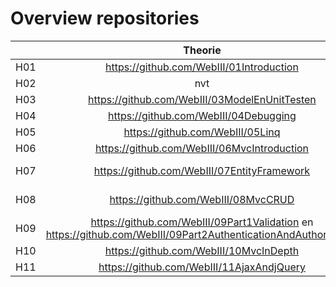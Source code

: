 # Overview repositories
|               | Theorie           | Oefening  | Oplossing|
| ------------- |:-------------:|:-----:|:-------:|
| H01 | https://github.com/WebIII/01Introduction | nvt |  nvt |
| H02 | nvt  | start met vers project |  https://github.com/WebIII/ex02Fibonacci |
| H03 | https://github.com/WebIII/03ModelEnUnitTesten | start met vers project | https://github.com/WebIII/ex06MvcIntroduction  |
| H04 | https://github.com/WebIII/04Debugging | nvt | nvt  |
| H05 | https://github.com/WebIII/05Linq | https://github.com/WebIII/ex05Linq | https://github.com/WebIII/ex05Linq/tree/Oplossing  |
| H06 | https://github.com/WebIII/06MvcIntroduction | start met vers project | https://github.com/WebIII/ex06MvcIntroduction |
| H07 | https://github.com/WebIII/07EntityFramework | eerste oef start met vers project, tweede oef: https://github.com/WebIII/ex07Part2EntityFramework | https://github.com/WebIII/ex07Part2EntityFramework |
| H08 | https://github.com/WebIII/08MvcCRUD | https://github.com/WebIII/ex08Part1CRUD en https://github.com/WebIII/ex08Part2Store| https://github.com/WebIII/ex08Part2Store en https://github.com/WebIII/ex09ValidationAndAuthorization |
| H09 | https://github.com/WebIII/09Part1Validation en https://github.com/WebIII/09Part2AuthenticationAndAuthorization | https://github.com/WebIII/ex09ValidationAndAuthorization | https://github.com/WebIII/ex11AjaxAndJQuery |
| H10 | https://github.com/WebIII/10MvcInDepth | https://github.com/WebIII/ex10MvcInDepth | https://github.com/WebIII/sol10MvcInDepth |
| H11 | https://github.com/WebIII/11AjaxAndjQuery | https://github.com/WebIII/ex11AjaxAndJQuery | https://github.com/WebIII/sol11AjaxAndJQuery |
